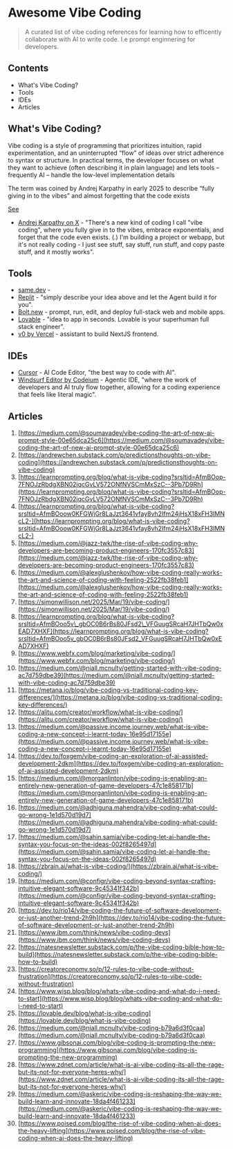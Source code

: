 # Awesome Vibe Coding

> A curated list of vibe coding references for learning how to efficently collaborate with AI to write code. I.e prompt enginnering for developers.

## Contents

- What's Vibe Coding?
- Tools
- IDEs
- Articles


## What's Vibe Coding?

Vibe coding is a style of programming that prioritizes intuition, rapid experimentation, and an uninterrupted “flow” of ideas over strict adherence to syntax or structure. In practical terms, the developer focuses on what they want to achieve (often describing it in plain language) and lets tools – frequently AI – handle the low-level implementation details​

The term was coined by Andrej Karpathy in early 2025 to describe “fully giving in to the vibes” and almost forgetting that the code exists​

[See](https://www.reddit.com/r/ChatGPTCoding/comments/1ihocsv/vibes_coding/#:~:text=,grows%20beyond%20my%20usual%20comprehension)


-   [Andrej Karpathy on X](https://x.com/karpathy/status/1886192184808149383)  - "There's a new kind of coding I call "vibe coding", where you fully give in to the vibes, embrace exponentials, and forget that the code even exists. (.) I'm building a project or webapp, but it's not really coding - I just see stuff, say stuff, run stuff, and copy paste stuff, and it mostly works".


## Tools

- [same.dev](https://same.dev/) -
- [Replit](https://replit.com/)  - "simply describe your idea above and let the Agent build it for you".
- [Bolt.new](https://bolt.new/)  - prompt, run, edit, and deploy full-stack web and mobile apps.
- [Lovable](https://lovable.dev/)  - "idea to app in seconds. Lovable is your superhuman full stack engineer".
- [v0 by Vercel](https://v0.dev/chat)  - assistant to build NextJS frontend.

## IDEs
-   [Cursor](https://www.cursor.com/)  - AI Code Editor, "the best way to code with AI".
-   [Windsurf Editor by Codeium](https://codeium.com/windsurf)  - Agentic IDE, "where the work of developers and AI truly flow together, allowing for a coding experience that feels like literal magic".

## Articles

1.  [https://medium.com/@soumavadey/vibe-coding-the-art-of-new-ai-prompt-style-00e65dca25c6](https://medium.com/@soumavadey/vibe-coding-the-art-of-new-ai-prompt-style-00e65dca25c6)
2.  [https://andrewchen.substack.com/p/predictionsthoughts-on-vibe-coding](https://andrewchen.substack.com/p/predictionsthoughts-on-vibe-coding)
3.  [https://learnprompting.org/blog/what-is-vibe-coding?srsltid=AfmBOop-7FNOJzRbdgXBN02jqcGvLV572ONfNVSCmMxSzC--3Pb7D9Rh](https://learnprompting.org/blog/what-is-vibe-coding?srsltid=AfmBOop-7FNOJzRbdgXBN02jqcGvLV572ONfNVSCmMxSzC--3Pb7D9Rh)
4.  [https://learnprompting.org/blog/what-is-vibe-coding?srsltid=AfmBOoow0KFGWjGr8LaJzt3641vfay8vh2Ifm24jHsX18xFH3IMNcL2-](https://learnprompting.org/blog/what-is-vibe-coding?srsltid=AfmBOoow0KFGWjGr8LaJzt3641vfay8vh2Ifm24jHsX18xFH3IMNcL2-)
5.  [https://medium.com/@jazz-twk/the-rise-of-vibe-coding-why-developers-are-becoming-product-engineers-170fc3557c83](https://medium.com/@jazz-twk/the-rise-of-vibe-coding-why-developers-are-becoming-product-engineers-170fc3557c83)
6.  [https://medium.com/@alexglushenkov/how-vibe-coding-really-works-the-art-and-science-of-coding-with-feeling-2522fb38feb1](https://medium.com/@alexglushenkov/how-vibe-coding-really-works-the-art-and-science-of-coding-with-feeling-2522fb38feb1)
7.  [https://simonwillison.net/2025/Mar/19/vibe-coding/](https://simonwillison.net/2025/Mar/19/vibe-coding/)
8.  [https://learnprompting.org/blog/what-is-vibe-coding?srsltid=AfmBOoo5v\_gbOC0B6rBs80JFsd2\_VFGuugSRcaH7JHTbQw0xEAD7XHXF](https://learnprompting.org/blog/what-is-vibe-coding?srsltid=AfmBOoo5v_gbOC0B6rBs80JFsd2_VFGuugSRcaH7JHTbQw0xEAD7XHXF)
9.  [https://www.webfx.com/blog/marketing/vibe-coding/](https://www.webfx.com/blog/marketing/vibe-coding/)
10.  [https://medium.com/@niall.mcnulty/getting-started-with-vibe-coding-ac7d759dbe39](https://medium.com/@niall.mcnulty/getting-started-with-vibe-coding-ac7d759dbe39)
11.  [https://metana.io/blog/vibe-coding-vs-traditional-coding-key-differences/](https://metana.io/blog/vibe-coding-vs-traditional-coding-key-differences/)
12.  [https://alitu.com/creator/workflow/what-is-vibe-coding/](https://alitu.com/creator/workflow/what-is-vibe-coding/)
13.  [https://medium.com/@passive.income.journey.web/what-is-vibe-coding-a-new-concept-i-learnt-today-16e95d17155e](https://medium.com/@passive.income.journey.web/what-is-vibe-coding-a-new-concept-i-learnt-today-16e95d17155e)
14.  [https://dev.to/foxgem/vibe-coding-an-exploration-of-ai-assisted-development-2dkm](https://dev.to/foxgem/vibe-coding-an-exploration-of-ai-assisted-development-2dkm)
15.  [https://medium.com/@morganlinton/vibe-coding-is-enabling-an-entirely-new-generation-of-game-developers-47c1e858171b](https://medium.com/@morganlinton/vibe-coding-is-enabling-an-entirely-new-generation-of-game-developers-47c1e858171b)
16.  [https://medium.com/@adhiguna.mahendra/vibe-coding-what-could-go-wrong-1e1d570d19d7](https://medium.com/@adhiguna.mahendra/vibe-coding-what-could-go-wrong-1e1d570d19d7)
17.  [https://medium.com/@sahin.samia/vibe-coding-let-ai-handle-the-syntax-you-focus-on-the-ideas-002f8265497d](https://medium.com/@sahin.samia/vibe-coding-let-ai-handle-the-syntax-you-focus-on-the-ideas-002f8265497d)
18.  [https://zbrain.ai/what-is-vibe-coding/](https://zbrain.ai/what-is-vibe-coding/)
19.  [https://medium.com/@configr/vibe-coding-beyond-syntax-crafting-intuitive-elegant-software-9c45341f342b](https://medium.com/@configr/vibe-coding-beyond-syntax-crafting-intuitive-elegant-software-9c45341f342b)
20.  [https://dev.to/rio14/vibe-coding-the-future-of-software-development-or-just-another-trend-2h9h](https://dev.to/rio14/vibe-coding-the-future-of-software-development-or-just-another-trend-2h9h)
21.  [https://www.ibm.com/think/news/vibe-coding-devs](https://www.ibm.com/think/news/vibe-coding-devs)
22.  [https://natesnewsletter.substack.com/p/the-vibe-coding-bible-how-to-build](https://natesnewsletter.substack.com/p/the-vibe-coding-bible-how-to-build)
23.  [https://creatoreconomy.so/p/12-rules-to-vibe-code-without-frustration](https://creatoreconomy.so/p/12-rules-to-vibe-code-without-frustration)
24.  [https://www.wisp.blog/blog/whats-vibe-coding-and-what-do-i-need-to-start](https://www.wisp.blog/blog/whats-vibe-coding-and-what-do-i-need-to-start)
25.  [https://lovable.dev/blog/what-is-vibe-coding](https://lovable.dev/blog/what-is-vibe-coding)
26.  [https://medium.com/@niall.mcnulty/vibe-coding-b79a6d3f0caa](https://medium.com/@niall.mcnulty/vibe-coding-b79a6d3f0caa)
27.  [https://www.gibsonai.com/blog/vibe-coding-is-prompting-the-new-programming](https://www.gibsonai.com/blog/vibe-coding-is-prompting-the-new-programming)
28.  [https://www.zdnet.com/article/what-is-ai-vibe-coding-its-all-the-rage-but-its-not-for-everyone-heres-why/](https://www.zdnet.com/article/what-is-ai-vibe-coding-its-all-the-rage-but-its-not-for-everyone-heres-why/)
29.  [https://medium.com/@askeric/vibe-coding-is-reshaping-the-way-we-build-learn-and-innovate-18da4f461233](https://medium.com/@askeric/vibe-coding-is-reshaping-the-way-we-build-learn-and-innovate-18da4f461233)
30.  [https://www.poised.com/blog/the-rise-of-vibe-coding-when-ai-does-the-heavy-lifting](https://www.poised.com/blog/the-rise-of-vibe-coding-when-ai-does-the-heavy-lifting)

